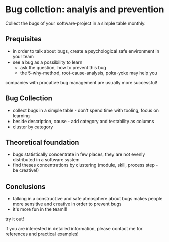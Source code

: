 # Bug collction: analyis and prevention

Collect the bugs of your software-project in a simple table monthly.

## Prequisites

- in order to talk about bugs, create a psychological safe environment in your team
- see a bug as a possibility to learn
    - ask the question, how to prevent this bug
    - the 5-why-method, root-cause-analysis, poka-yoke may help you
    
companies with procative bug management are usually more successful!    

## Bug Collection
- collect bugs in a simple table - don't spend time with tooling, focus on learning
- beside description, cause - add category and testability as columns
- cluster by category

## Theoretical foundation
- bugs statistically concentrate in few places, they are not evenly distributed in a software system
- find theses concentrations by clustering (module, skill, process step - be creative!)

## Conclusions
- talking in a constructive and safe atmosphere about bugs makes people more sensitive and creative in order to prevent bugs
- it's more fun in the team!!! 

try it out!

if you are interested in detailed information, please contact me for references and practical examples!
